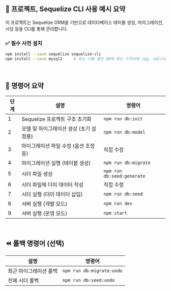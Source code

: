 ## 📘 프로젝트, Sequelize CLI 사용 예시 요약

이 프로젝트는 Sequelize ORM을 기반으로 데이터베이스 테이블 생성, 마이그레이션, 시딩 등을 CLI를 통해 관리합니다.

### ✅ 필수 사전 설치

```bash
npm install --save sequelize sequelize-cli
npm install --save mysql2     # 또는 사용 중인 DB에 맞는 드라이버 (pg, sqlite3 등)
```

<br>

## 🚀 명령어 요약

| 단계 | 설명                                      | 명령어                                         |
|------|-------------------------------------------|------------------------------------------------|
| 1    | Sequelize 프로젝트 구조 초기화            | `npm run db:init`                              |
| 2    | 모델 및 마이그레이션 생성 (초기 설정용)   | `npm run db:model`                             |
| 3    | 마이그레이션 파일 수정 (옵션 조정 등)     | 직접 수정                                      |
| 4    | 마이그레이션 실행 (테이블 생성)           | `npm run db:migrate`                           |
| 5    | 시더 파일 생성                            | `npm run db:seed:generate`                     |
| 6    | 시더 파일에 더미 데이터 작성              | 직접 수정                                      |
| 7    | 시더 실행 (더미 데이터 삽입)              | `npm run db:seed`                              |
| 8    | 서버 실행 (개발 모드)                     | `npm run dev`                                  |
| 9    | 서버 실행 (운영 모드)                     | `npm start`                                    |

<br>

## ⏪ 롤백 명령어 (선택)

| 설명                         | 명령어                                      |
|------------------------------|---------------------------------------------|
| 최근 마이그레이션 롤백       | `npm run db:migrate:undo`                  |
| 전체 시더 롤백               | `npm run db:seed:undo`                     |
